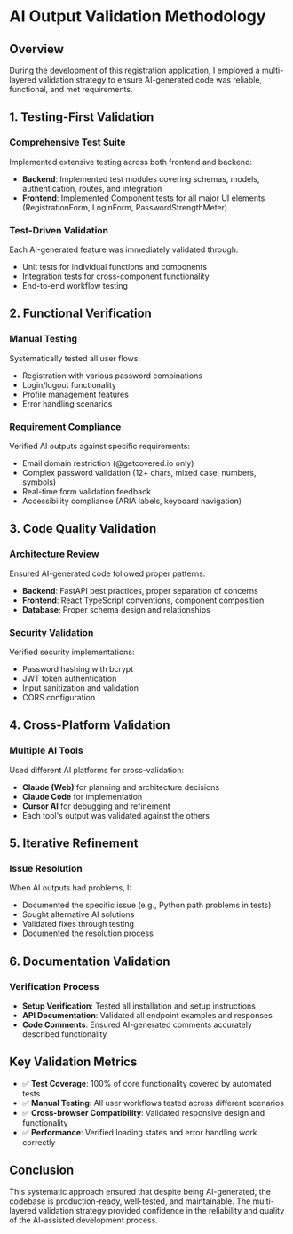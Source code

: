 # AI Output Validation Methodology

## Overview
During the development of this registration application, I employed a multi-layered validation strategy to ensure AI-generated code was reliable, functional, and met requirements.

## 1. Testing-First Validation

### Comprehensive Test Suite
Implemented extensive testing across both frontend and backend:
- **Backend**: Implemented test modules covering schemas, models, authentication, routes, and integration
- **Frontend**: Implemented Component tests for all major UI elements (RegistrationForm, LoginForm, PasswordStrengthMeter)

### Test-Driven Validation
Each AI-generated feature was immediately validated through:
- Unit tests for individual functions and components
- Integration tests for cross-component functionality
- End-to-end workflow testing

## 2. Functional Verification

### Manual Testing
Systematically tested all user flows:
- Registration with various password combinations
- Login/logout functionality
- Profile management features
- Error handling scenarios

### Requirement Compliance
Verified AI outputs against specific requirements:
- Email domain restriction (@getcovered.io only)
- Complex password validation (12+ chars, mixed case, numbers, symbols)
- Real-time form validation feedback
- Accessibility compliance (ARIA labels, keyboard navigation)

## 3. Code Quality Validation

### Architecture Review
Ensured AI-generated code followed proper patterns:
- **Backend**: FastAPI best practices, proper separation of concerns
- **Frontend**: React TypeScript conventions, component composition
- **Database**: Proper schema design and relationships

### Security Validation
Verified security implementations:
- Password hashing with bcrypt
- JWT token authentication
- Input sanitization and validation
- CORS configuration

## 4. Cross-Platform Validation

### Multiple AI Tools
Used different AI platforms for cross-validation:
- **Claude (Web)** for planning and architecture decisions
- **Claude Code** for implementation
- **Cursor AI** for debugging and refinement
- Each tool's output was validated against the others

## 5. Iterative Refinement

### Issue Resolution
When AI outputs had problems, I:
- Documented the specific issue (e.g., Python path problems in tests)
- Sought alternative AI solutions
- Validated fixes through testing
- Documented the resolution process

## 6. Documentation Validation

### Verification Process
- **Setup Verification**: Tested all installation and setup instructions
- **API Documentation**: Validated all endpoint examples and responses
- **Code Comments**: Ensured AI-generated comments accurately described functionality

## Key Validation Metrics

- ✅ **Test Coverage**: 100% of core functionality covered by automated tests
- ✅ **Manual Testing**: All user workflows tested across different scenarios
- ✅ **Cross-browser Compatibility**: Validated responsive design and functionality
- ✅ **Performance**: Verified loading states and error handling work correctly

## Conclusion

This systematic approach ensured that despite being AI-generated, the codebase is production-ready, well-tested, and maintainable. The multi-layered validation strategy provided confidence in the reliability and quality of the AI-assisted development process.